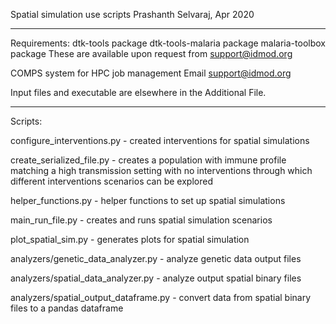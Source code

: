 Spatial simulation use scripts
Prashanth Selvaraj, Apr 2020

-------------
Requirements:
dtk-tools package
dtk-tools-malaria package
malaria-toolbox package
These are available upon request from support@idmod.org

COMPS system for HPC job management
Email support@idmod.org

Input files and executable are elsewhere in the Additional File.

-------------
Scripts:

configure_interventions.py - created interventions for spatial simulations

create_serialized_file.py - creates a population with immune profile matching a high transmission setting with 
no interventions through which different interventions scenarios can be explored

helper_functions.py - helper functions to set up spatial simulations

main_run_file.py - creates and runs spatial simulation scenarios

plot_spatial_sim.py - generates plots for spatial simulation

analyzers/genetic_data_analyzer.py - analyze genetic data output files

analyzers/spatial_data_analyzer.py - analyze output spatial binary files

analyzers/spatial_output_dataframe.py - convert data from spatial binary files to a pandas dataframe